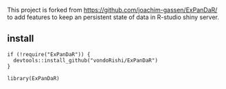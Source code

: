 This project is forked from https://github.com/joachim-gassen/ExPanDaR/ to add features to keep an persistent state of data in R-studio shiny server.

## install  
  
    if (!require("ExPanDaR")) {  
      devtools::install_github("vondoRishi/ExPanDaR")  
    }  

    library(ExPanDaR)

